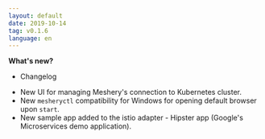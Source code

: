 ```yaml
---
layout: default
date: 2019-10-14
tag: v0.1.6
language: en
---
```


**What's new?**

- Changelog

* New UI for managing Meshery's connection to Kubernetes cluster.
* New `mesheryctl` compatibility for Windows for opening default browser upon `start`.
* New sample app added to the istio adapter - Hipster app (Google's Microservices demo application).
